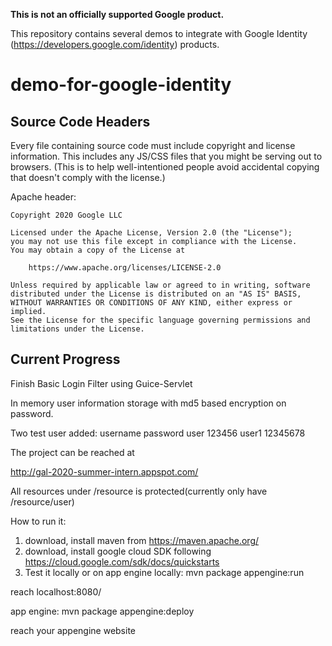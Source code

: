 **This is not an officially supported Google product.**

This repository contains several demos to integrate with Google Identity
(https://developers.google.com/identity) products.

# demo-for-google-identity

## Source Code Headers

Every file containing source code must include copyright and license
information. This includes any JS/CSS files that you might be serving out to
browsers. (This is to help well-intentioned people avoid accidental copying that
doesn't comply with the license.)

Apache header:

    Copyright 2020 Google LLC

    Licensed under the Apache License, Version 2.0 (the "License");
    you may not use this file except in compliance with the License.
    You may obtain a copy of the License at

        https://www.apache.org/licenses/LICENSE-2.0

    Unless required by applicable law or agreed to in writing, software
    distributed under the License is distributed on an "AS IS" BASIS,
    WITHOUT WARRANTIES OR CONDITIONS OF ANY KIND, either express or implied.
    See the License for the specific language governing permissions and
    limitations under the License.

## Current Progress

Finish Basic Login Filter using Guice-Servlet

In memory user information storage with md5 based encryption on password.

Two test user added:
username	password
user		123456
user1 		12345678

The project can be reached at

http://gal-2020-summer-intern.appspot.com/

All resources under /resource is protected(currently only have /resource/user)

How to run it:
1. download, install maven from https://maven.apache.org/
2. download, install google cloud SDK following https://cloud.google.com/sdk/docs/quickstarts
3. Test it locally or on app engine
locally:
mvn package appengine:run

reach localhost:8080/

app engine:
mvn package appengine:deploy 

reach your appengine website